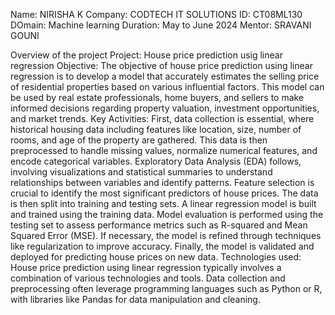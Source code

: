 Name: NIRISHA K
Company: CODTECH IT SOLUTIONS
ID: CT08ML130
DOmain: Machine learning
Duration: May to June 2024
Mentor: SRAVANI GOUNI


Overview of the project
Project: House price prediction usig linear regression
Objective: The objective of house price prediction using linear regression is to develop a model that accurately estimates the selling price of residential properties based on various influential factors. This model can be used by real estate professionals, home buyers, and sellers to make informed decisions regarding property valuation, investment opportunities, and market trends.
Key Activities: First, data collection is essential, where historical housing data including features like location, size, number of rooms, and age of the property are gathered. This data is then preprocessed to handle missing values, normalize numerical features, and encode categorical variables. Exploratory Data Analysis (EDA) follows, involving visualizations and statistical summaries to understand relationships between variables and identify patterns. Feature selection is crucial to identify the most significant predictors of house prices. The data is then split into training and testing sets. A linear regression model is built and trained using the training data. Model evaluation is performed using the testing set to assess performance metrics such as R-squared and Mean Squared Error (MSE). If necessary, the model is refined through techniques like regularization to improve accuracy. Finally, the model is validated and deployed for predicting house prices on new data.
Technologies used:  House price prediction using linear regression typically involves a combination of various technologies and tools. Data collection and preprocessing often leverage programming languages such as Python or R, with libraries like Pandas for data manipulation and cleaning. 
